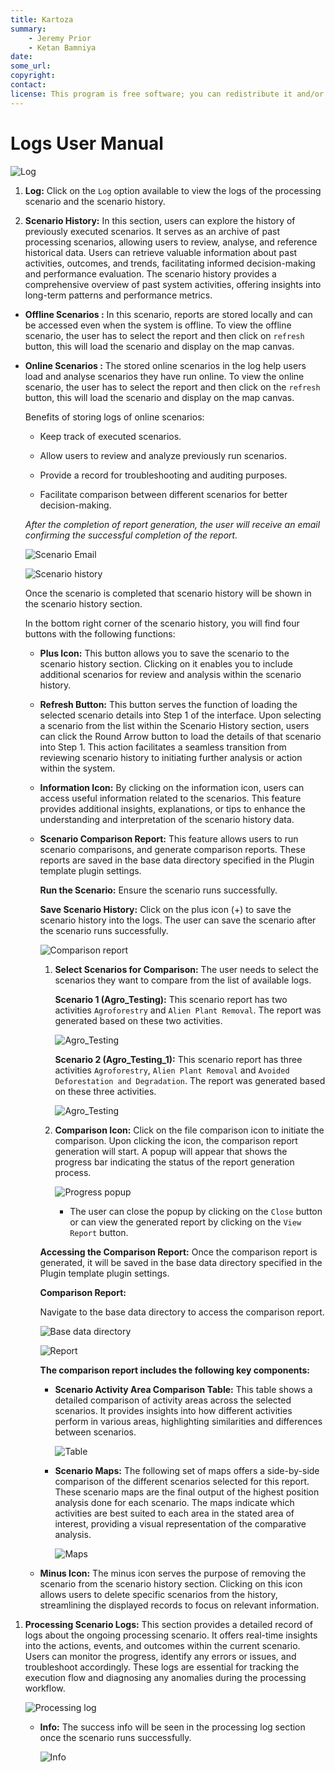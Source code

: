 ```yaml
---
title: Kartoza
summary:
    - Jeremy Prior
    - Ketan Bamniya
date:
some_url:
copyright:
contact:
license: This program is free software; you can redistribute it and/or modify it under the terms of the GNU Affero General Public License as published by the Free Software Foundation; either version 3 of the License, or (at your option) any later version.
---
```


# Logs User Manual

![Log](./img/logs-1.png)

1. **Log:** Click on the `Log` option available to view the logs of the processing scenario and the scenario history.

2. **Scenario History:** In this section, users can explore the history of previously executed scenarios. It serves as an archive of past processing scenarios, allowing users to review, analyse, and reference historical data. Users can retrieve valuable information about past activities, outcomes, and trends, facilitating informed decision-making and performance evaluation. The scenario history provides a comprehensive overview of past system activities, offering insights into long-term patterns and performance metrics.

- **Offline Scenarios :** In this scenario, reports are stored locally and can be accessed even when the system is offline. To view the offline scenario, the user has to select the report and then click on `refresh` button, this will load the scenario and display on the map canvas.

- **Online Scenarios :** The stored online scenarios in the log help users load and analyse scenarios they have run online. To view the online scenario, the user has to select the report and then click on the  `refresh` button, this will load the scenario and display on the map canvas.

    Benefits of storing logs of online scenarios:

    - Keep track of executed scenarios.

    - Allow users to review and analyze previously run scenarios.

    - Provide a record for troubleshooting and auditing purposes.

    - Facilitate comparison between different scenarios for better decision-making.
  
    *After the completion of report generation, the user will receive an email confirming the successful completion of the report.*

    ![Scenario Email](./img/logs-13.png)

    ![Scenario history](./img/logs-2.png)

    Once the scenario is completed that scenario history will be shown in the scenario history section.

    In the bottom right corner of the scenario history, you will find four buttons with the following functions:

    - **Plus Icon:** This button allows you to save the scenario to the scenario history section. Clicking on it enables you to include additional scenarios for review and analysis within the scenario history.

    - **Refresh Button:** This button serves the function of loading the selected scenario details into Step 1 of the interface. Upon selecting a scenario from the list within the Scenario History section, users can click the Round Arrow button to load the details of that scenario into Step 1. This action facilitates a seamless transition from reviewing scenario history to initiating further analysis or action within the system.

    - **Information Icon:** By clicking on the information icon, users can access useful information related to the scenarios. This feature provides additional insights, explanations, or tips to enhance the understanding and interpretation of the scenario history data.

    - **Scenario Comparison Report:** This feature allows users to run scenario comparisons, and generate comparison reports. These reports are saved in the base data directory specified in the Plugin template plugin settings.

        **Run the Scenario:** Ensure the scenario runs successfully.

        **Save Scenario History:** Click on the plus icon (+) to save the scenario history into the logs. The user can save the scenario after the scenario runs successfully.

        ![Comparison report](./img/logs-5.png)

        1. **Select Scenarios for Comparison:** The user needs to select the scenarios they want to compare from the list of available logs.

            **Scenario 1 (Agro_Testing):** This scenario report has two activities `Agroforestry` and `Alien Plant Removal`. The report was generated based on these two activities.

            ![Agro_Testing](./img/logs-7.png)

            **Scenario 2 (Agro_Testing_1):** This scenario report has three activities `Agroforestry`, `Alien Plant Removal` and `Avoided Deforestation and Degradation`. The report was generated based on these three activities.

            ![Agro_Testing](./img/logs-8.png)

        2. **Comparison Icon:** Click on the file comparison icon to initiate the comparison. Upon clicking the icon, the comparison report generation will start. A popup will appear that shows the progress bar indicating the status of the report generation process.

            ![Progress popup](./img/logs-6.png)

            - The user can close the popup by clicking on the `Close` button or can view the generated report by clicking on the `View Report` button.

        **Accessing the Comparison Report:** Once the comparison report is generated, it will be saved in the base data directory specified in the Plugin template plugin settings.

        **Comparison Report:**

        Navigate to the base data directory to access the comparison report.

        ![Base data directory](./img/logs-9.png)

        ![Report](./img/logs-10.png)

        **The comparison report includes the following key components:**

        - **Scenario Activity Area Comparison Table:** This table shows a detailed comparison of activity areas across the selected scenarios. It provides insights into how different activities perform in various areas, highlighting similarities and differences between scenarios.

            ![Table](./img/logs-11.png)

        - **Scenario Maps:** The following set of maps offers a side-by-side comparison of the different scenarios selected for this report. These scenario maps are the final output of the highest position analysis done for each scenario. The maps indicate which activities are best suited to each area in the stated area of interest, providing a visual representation of the comparative analysis.

            ![Maps](./img/logs-12.png)

    - **Minus Icon:** The minus icon serves the purpose of removing the scenario from the scenario history section. Clicking on this icon allows users to delete specific scenarios from the history, streamlining the displayed records to focus on relevant information.

1. **Processing Scenario Logs:** This section provides a detailed record of logs about the ongoing processing scenario. It offers real-time insights into the actions, events, and outcomes within the current scenario. Users can monitor the progress, identify any errors or issues, and troubleshoot accordingly. These logs are essential for tracking the execution flow and diagnosing any anomalies during the processing workflow.

    ![Processing log](./img/logs-3.png)

    - **Info:** The success info will be seen in the processing log section once the scenario runs successfully.

        ![Info](./img/logs-4.png)

